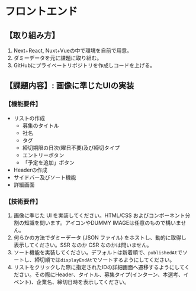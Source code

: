 # フロントエンド
## 【取り組み方】
1. Next+React, Nuxt+Vueの中で環境を自前で用意。
2. ダミーデータを元に課題に取り組む。
3. GitHubにプライベートリポジトリを作成しコードを上げる。

## 【課題内容】: 画像に準じたUIの実装
### 【機能要件】
- リストの作成
    - 募集のタイトル
    - 社名
    - タグ
    - 締切期限の日次(曜日不要)及び締切タイプ
    - エントリーボタン
    - 「予定を追加」ボタン
- Headerの作成
- サイドバー及びソート機能
- 詳細画面

### 【技術要件】
1. 画像に準じた UI を実装してください。HTML/CSS およびコンポーネント分割の知識を問います。アイコンやDUMMY IMAGEは任意のもので構いません。
2. 何らかの方法でダミーデータ (JSON ファイル) をホストし、動的に取得し表示してください。SSR なのか CSR なのかは問いません。
3. ソート機能を実装してください。デフォルトは新着順で、`publishedAt`でソートし、締切順では`displayEndAt`でソートするようにしてください。
4. リストをクリックした際に指定されたIDの詳細画面へ遷移するようにしてください。その際にHeader、タイトル、募集タイプ(インターン、本選考、イベント)、企業名、締切日時を表示してください。
